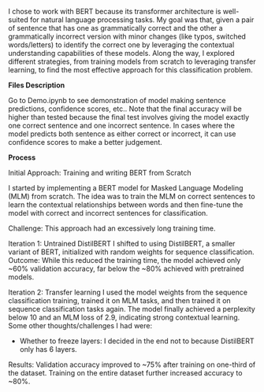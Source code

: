 I chose to work with BERT because its transformer architecture is well-suited for natural language processing tasks. My goal was that, given a pair of sentence that has one as grammatically correct and the other a grammatically incorrect version with minor changes (like typos, switched words/letters) to identify the correct one by leveraging the contextual understanding capabilities of these models. Along the way, I explored different strategies, from training models from scratch to leveraging transfer learning, to find the most effective approach for this classification problem.

**Files Description**

Go to Demo.ipynb to see demonstration of model making sentence predictions, confidence scores, etc.. Note that the final accuracy will be higher than tested because the final test involves giving the model exactly one correct sentence and one incorrect sentence. In cases where the model predicts both sentence as either correct or incorrect, it can use confidence scores to make a better judgement.

**Process**

Initial Approach: Training and writing BERT from Scratch

I started by implementing a BERT model for Masked Language Modeling (MLM) from scratch.
The idea was to train the MLM on correct sentences to learn the contextual relationships between words and then fine-tune the model with correct and incorrect sentences for classification.

Challenge: This approach had an excessively long training time.

Iteration 1: Untrained DistilBERT
I shifted to using DistilBERT, a smaller variant of BERT, initialized with random weights for sequence classification.
Outcome: While this reduced the training time, the model achieved only ~60% validation accuracy, far below the ~80% achieved with pretrained models.

Iteration 2: Transfer learning
I used the model weights from the sequence classification training, trained it on MLM tasks, and then trained it on sequence classification tasks again. The model finally achieved a perplexity below 10 and an MLM loss of 2.9, indicating strong contextual learning. Some other thoughts/challenges I had were:

- Whether to freeze layers: I decided in the end not to because DistilBERT only has 6 layers.

Results:
Validation accuracy improved to ~75% after training on one-third of the dataset.
Training on the entire dataset further increased accuracy to ~80%.

